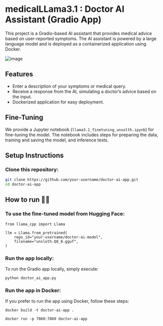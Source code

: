 # medicalLLama3.1 : Doctor AI Assistant (Gradio App)

This project is a Gradio-based AI assistant that provides medical advice based on user-reported symptoms. The AI assistant is powered by a large language model and is deployed as a containerized application using Docker.

![image](https://github.com/user-attachments/assets/47fddd8c-60a8-4a7a-8848-5f0357ab5859)


## Features
- Enter a description of your symptoms or medical query.
- Receive a response from the AI, simulating a doctor’s advice based on the input.
- Dockerized application for easy deployment.

## Fine-Tuning

We provide a Jupyter notebook (`llama3.1_finetuning_unsolth.ipynb`) for fine-tuning the model. The notebook includes steps for preparing the data, training and saving the model, and inference tests. 
## Setup Instructions

### Clone this repository:

```bash
git clone https://github.com/your-username/doctor-ai-app.git
cd doctor-ai-app
```
## How to run 🏃🏃

### To use the fine-tuned model from Hugging Face:
```
from llama_cpp import Llama

llm = Llama.from_pretrained(
    repo_id="your-username/doctor-ai-model",
    filename="unsloth.Q8_0.gguf",
)
```
### Run the app locally:
To run the Gradio app locally, simply execute:
```
python doctor_ai_app.py
```
### Run the app in Docker:
If you prefer to run the app using Docker, follow these steps:
```
docker build -t doctor-ai-app .

docker run -p 7860:7860 doctor-ai-app

```





